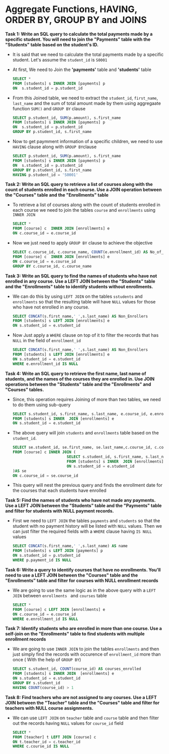 # Aggregate Functions, HAVING, ORDER BY, GROUP BY and JOINS

**Task 1: Write an SQL query to calculate the total payments made by a specific student. You will need to join the "Payments" table with the "Students" table based on the student's ID.**

- It is said that we need to calculate the total payments made by a specific student.
Let's assume the `student_id` is `S0001`

- At first, We need to Join the **'payments'** table and **'students'** table

    ```sql
    SELECT *
    FROM [students] s INNER JOIN [payments] p
    ON  s.student_id = p.student_id
    ```
- From this Joined table, we need to extract the `student_id`, `first_name`, `last_name` and the sum of total amount made by them using aggregaate function `SUM()` and `GROUP BY` clause

    ```sql
    SELECT p.student_id, SUM(p.amount), s.first_name
    FROM [students] s INNER JOIN [payments] p
    ON  s.student_id = p.student_id
    GROUP BY p.student_id, s.first_name
     ```

- Now to get paymment information of a specific children, we need to use `HAVING` clause along with `GROUP BY`clause

    ```sql
    SELECT p.student_id, SUM(p.amount), s.first_name
    FROM [students] s INNER JOIN [payments] p
    ON  s.student_id = p.student_id
    GROUP BY p.student_id, s.first_name
    HAVING p.student_id = 'S0001'
    ```

**Task 2: Write an SQL query to retrieve a list of courses along with the count of students enrolled in each course. Use a JOIN operation between the "Courses" table and the "Enrollments" table**

- To retrieve a list of courses along with the count of students enrolled in each course we need to join the tables `course` and `enrollments` using `INNER JOIN`

    ```sql
    SELECT *
    FROM [course] c  INNER JOIN [enrollments] e
    ON c.course_id = e.course_id
    ```

- Now we just need to apply `GROUP BY` clause to achieve the objective

    ```sql
    SELECT c.course_id, c.course_name, COUNT(e.enrollment_id) AS No_of_Enrollments
    FROM [course] c  INNER JOIN [enrollments] e
    ON c.course_id = e.course_id
    GROUP BY c.course_id, c.course_name
    ```

**Task 3: Write an SQL query to find the names of students who have not enrolled in any course. Use a LEFT JOIN between the "Students" table and the "Enrollments" table to identify students without enrollments.**

- We can do this by using `LEFT JOIN` on the tables `sstudents` and `enrollments` so that the resulting table will have `NULL` values for those who have not enrolled in any course.
    ```sql
    SELECT CONCAT(s.first_name,' ',s.last_name) AS Non_Enrollers
    FROM [students] s LEFT JOIN [enrollments] e
    ON s.student_id = e.student_id
    ```
- Now Just apply a `WHERE` clause on top of it to filter the records that has `NULL` in the field of `enrollment_id`

    ```sql
    SELECT CONCAT(s.first_name,' ',s.last_name) AS Non_Enrollers
    FROM [students] s LEFT JOIN [enrollments] e
    ON s.student_id = e.student_id
    WHERE e.enrollment_id IS NULL
    ```
**Task 4: Write an SQL query to retrieve the first name, last name of students, and the names of the courses they are enrolled in. Use JOIN operations between the "Students" table and the "Enrollments" and "Courses" tables.**

- Since, this operation requires Joining of more than two tables, we need to do them using sub-query


    ```sql
    SELECT s.student_id, s.first_name, s.last_name, e.course_id, e.enrollment_date
	FROM [students] s INNER  JOIN [enrollments] e
	ON s.student_id = e.student_id
    ```
- The above query will join `students` and `enrollments` table based on the `student_id`. 


    ```sql
    SELECT se.student_id, se.first_name, se.last_name,c.course_id, c.course_name, se.enrollment_date
    FROM [course] c INNER JOIN (
							SELECT s.student_id, s.first_name, s.last_name, e.course_id, e.enrollment_date
							FROM [students] s INNER  JOIN [enrollments] e
							ON s.student_id = e.student_id
    )AS se
    ON c.course_id = se.course_id
    ```
- This query will nest the previous query and finds the enrollment date for the courses that each students have enrolled

**Task 5: Find the names of students who have not made any payments. Use a LEFT JOIN between the "Students" table and the "Payments" table and filter for students with NULL payment records.**

- First we need to `LEFT JOIN` the tables `payments` and `students` so that the student with no payment history will be listed with `NULL` values. Then we can just filter the required fields with a `WHERE` clause  having `IS NULL` values

    ```sql
    SELECT CONCAT(s.first_name,' ',s.last_name) AS name
    FROM [students] s LEFT JOIN [payments] p
    ON s.student_id = p.student_id
    WHERE p.payment_id IS NULL
    ```

**Task 6: Write a query to identify courses that have no enrollments. You'll need to use a LEFT JOIN between the "Courses" table and the "Enrollments" table and filter for courses with NULL enrollment records**

- We are going to use the same logic as in the above query with a `LEFT JOIN` between `enrollments ` and `courses` table

    ```sql
    SELECT *
    FROM [course] c LEFT JOIN [enrollments] e
    ON c.course_id = e.course_id
    WHERE e.enrollment_id IS NULL
    ```

**Task 7: Identify students who are enrolled in more than one course. Use a self-join on the "Enrollments" table to find students with multiple enrollment records**

- We are going to use `INNER JOIN` to join the tables `enrollments` and then just simply find the records with occurence of `enrollment_id` more than once ( With the help of `GROUP BY`)

    ```sql
    SELECT s.student_id, COUNT(course_id) AS courses_enrolled
    FROM [students] s INNER JOIN  [enrollments] e
    ON s.student_id = e.student_id
    GROUP BY s.student_id
    HAVING COUNT(course_id) > 1
    ```
**Task 8: Find teachers who are not assigned to any courses. Use a LEFT JOIN between the "Teacher" table and the "Courses" table and filter for teachers with NULL course assignments.**

- We can use `LEFT JOIN` on `teacher` table and `course` table and then filter out the records having `NULL` values  for `course_id` field

    ```sql
    SELECT * 
    FROM [teacher] t LEFT JOIN [course] c
    ON t.teacher_id = c.teacher_id
    WHERE c.course_id IS NULL
    ```

